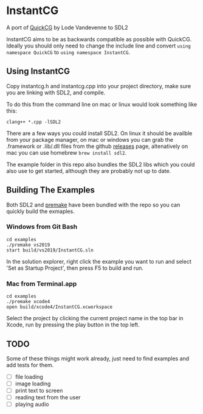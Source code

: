 # InstantCG

A port of [QuickCG](https://lodev.org/quickcg/) by Lode Vandevenne to SDL2

InstantCG aims to be as backwards compatible as possible with QuickCG. Ideally you should only need to change the include line and convert `using namespace QuickCG` to `using namespace InstantCG`.

## Using InstantCG

Copy instantcg.h and instantcg.cpp into your project directory, make sure you are linking with SDL2, and compile.

To do this from the command line on mac or linux would look something like this:

```
clang++ *.cpp -lSDL2
```

There are a few ways you could install SDL2. On linux it should be availble from your package manager, on mac or windows you can grab the .framework or .lib/.dll files from the github [releases](https://github.com/libsdl-org/SDL/releases) page, altenatively on mac you can use homebrew `brew install sdl2`.

The example folder in this repo also bundles the SDL2 libs which you could also use to get started, although they are probably not up to date.

## Building The Examples

Both SDL2 and [premake](https://premake.github.io/) have been bundled with the repo so you can quickly build the exmaples.

### Windows from Git Bash

```
cd examples
./premake vs2019
start build/vs2019/InstantCG.sln
```

In the solution explorer, right click the example you want to run and select 'Set as Startup Project', then press F5 to build and run.

### Mac from Terminal.app

```
cd examples
./premake xcode4
open build/xcode4/InstantCG.xcworkspace
```

Select the project by clicking the current project name in the top bar in Xcode, run by pressing the play button in the top left.

## TODO

Some of these things might work already, just need to find examples and add tests for them.
- [ ] file loading
- [ ] image loading
- [ ] print text to screen
- [ ] reading text from the user
- [ ] playing audio